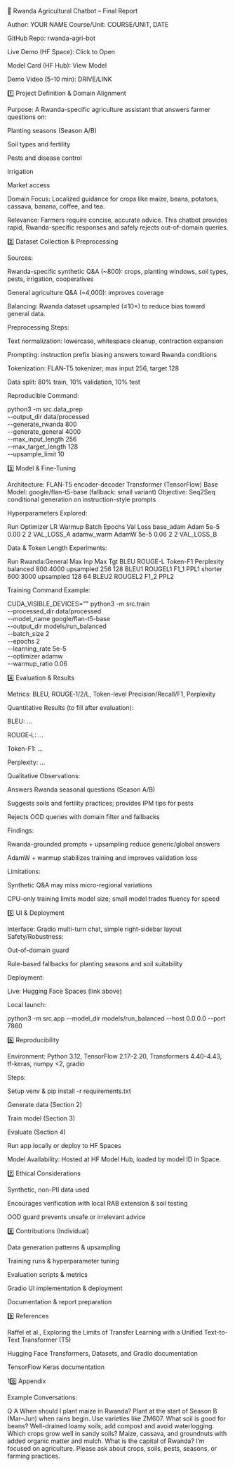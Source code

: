 🌾 Rwanda Agricultural Chatbot – Final Report

Author: YOUR NAME
Course/Unit: COURSE/UNIT, DATE

GitHub Repo: rwanda-agri-bot

Live Demo (HF Space): Click to Open

Model Card (HF Hub): View Model

Demo Video (5–10 min): DRIVE/LINK

1️⃣ Project Definition & Domain Alignment

Purpose:
A Rwanda-specific agriculture assistant that answers farmer questions on:

Planting seasons (Season A/B)

Soil types and fertility

Pests and disease control

Irrigation

Market access

Domain Focus:
Localized guidance for crops like maize, beans, potatoes, cassava, banana, coffee, and tea.

Relevance:
Farmers require concise, accurate advice. This chatbot provides rapid, Rwanda-specific responses and safely rejects out-of-domain queries.

2️⃣ Dataset Collection & Preprocessing

Sources:

Rwanda-specific synthetic Q&A (~800): crops, planting windows, soil types, pests, irrigation, cooperatives

General agriculture Q&A (~4,000): improves coverage

Balancing:
Rwanda dataset upsampled (≤10×) to reduce bias toward general data.

Preprocessing Steps:

Text normalization: lowercase, whitespace cleanup, contraction expansion

Prompting: instruction prefix biasing answers toward Rwanda conditions

Tokenization: FLAN‑T5 tokenizer; max input 256, target 128

Data split: 80% train, 10% validation, 10% test

Reproducible Command:

python3 -m src.data_prep \
    --output_dir data/processed \
    --generate_rwanda 800 \
    --generate_general 4000 \
    --max_input_length 256 \
    --max_target_length 128 \
    --upsample_limit 10

3️⃣ Model & Fine-Tuning

Architecture: FLAN‑T5 encoder-decoder Transformer (TensorFlow)
Base Model: google/flan-t5-base (fallback: small variant)
Objective: Seq2Seq conditional generation on instruction-style prompts

Hyperparameters Explored:

Run	Optimizer	LR	Warmup	Batch	Epochs	Val Loss
base_adam	Adam	5e-5	0.00	2	2	VAL_LOSS_A
adamw_warm	AdamW	5e-5	0.06	2	2	VAL_LOSS_B

Data & Token Length Experiments:

Run	Rwanda:General	Max Inp	Max Tgt	BLEU	ROUGE-L	Token-F1	Perplexity
balanced	800:4000 upsampled	256	128	BLEU1	ROUGEL1	F1_1	PPL1
shorter	600:3000 upsampled	128	64	BLEU2	ROUGEL2	F1_2	PPL2

Training Command Example:

CUDA_VISIBLE_DEVICES="" python3 -m src.train \
    --processed_dir data/processed \
    --model_name google/flan-t5-base \
    --output_dir models/run_balanced \
    --batch_size 2 \
    --epochs 2 \
    --learning_rate 5e-5 \
    --optimizer adamw \
    --warmup_ratio 0.06

4️⃣ Evaluation & Results

Metrics:
BLEU, ROUGE‑1/2/L, Token-level Precision/Recall/F1, Perplexity

Quantitative Results (to fill after evaluation):

BLEU: …

ROUGE‑L: …

Token-F1: …

Perplexity: …

Qualitative Observations:

Answers Rwanda seasonal questions (Season A/B)

Suggests soils and fertility practices; provides IPM tips for pests

Rejects OOD queries with domain filter and fallbacks

Findings:

Rwanda-grounded prompts + upsampling reduce generic/global answers

AdamW + warmup stabilizes training and improves validation loss

Limitations:

Synthetic Q&A may miss micro-regional variations

CPU-only training limits model size; small model trades fluency for speed

5️⃣ UI & Deployment

Interface: Gradio multi-turn chat, simple right-sidebar layout
Safety/Robustness:

Out-of-domain guard

Rule-based fallbacks for planting seasons and soil suitability

Deployment:

Live: Hugging Face Spaces (link above)

Local launch:

python3 -m src.app --model_dir models/run_balanced --host 0.0.0.0 --port 7860

6️⃣ Reproducibility

Environment:
Python 3.12, TensorFlow 2.17–2.20, Transformers 4.40–4.43, tf-keras, numpy <2, gradio

Steps:

Setup venv & pip install -r requirements.txt

Generate data (Section 2)

Train model (Section 3)

Evaluate (Section 4)

Run app locally or deploy to HF Spaces

Model Availability: Hosted at HF Model Hub, loaded by model ID in Space.

7️⃣ Ethical Considerations

Synthetic, non-PII data used

Encourages verification with local RAB extension & soil testing

OOD guard prevents unsafe or irrelevant advice

8️⃣ Contributions (Individual)

Data generation patterns & upsampling

Training runs & hyperparameter tuning

Evaluation scripts & metrics

Gradio UI implementation & deployment

Documentation & report preparation

9️⃣ References

Raffel et al., Exploring the Limits of Transfer Learning with a Unified Text-to-Text Transformer (T5)

Hugging Face Transformers, Datasets, and Gradio documentation

TensorFlow Keras documentation

10️⃣ Appendix

Example Conversations:

Q	A
When should I plant maize in Rwanda?	Plant at the start of Season B (Mar–Jun) when rains begin. Use varieties like ZM607.
What soil is good for beans?	Well-drained loamy soils; add compost and avoid waterlogging.
Which crops grow well in sandy soils?	Maize, cassava, and groundnuts with added organic matter and mulch.
What is the capital of Rwanda?	I’m focused on agriculture. Please ask about crops, soils, pests, seasons, or farming practices.
